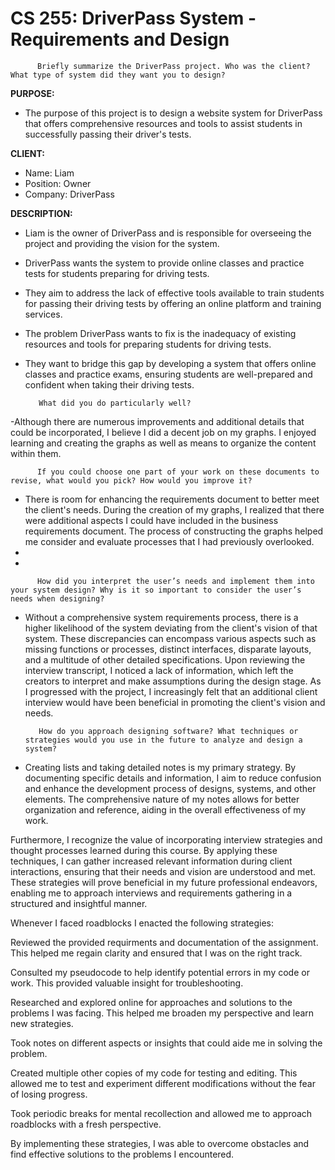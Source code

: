 # CS 255:  DriverPass System - Requirements and Design

          Briefly summarize the DriverPass project. Who was the client? What type of system did they want you to design?

**PURPOSE:**

 - The purpose of this project is to design a website system for DriverPass that offers comprehensive resources and tools to assist students in successfully passing their driver's tests.

**CLIENT:**
 - Name: Liam
 - Position: Owner
 - Company: DriverPass

**DESCRIPTION:**         
 - Liam is the owner of DriverPass and is responsible for overseeing the project and providing the vision for the system.
 - DriverPass wants the system to provide online classes and practice tests for students preparing for driving tests.
 - They aim to address the lack of effective tools available to train students for passing their driving tests by offering an online platform and training services.
 - The problem DriverPass wants to fix is the inadequacy of existing resources and tools for preparing students for driving tests.
 - They want to bridge this gap by developing a system that offers online classes and practice exams, ensuring students are well-prepared and confident when taking their driving tests.





          What did you do particularly well?

 -Although there are numerous improvements and additional details that could be incorporated, I believe I did a decent job on my graphs. I enjoyed learning and creating the graphs as well as means to organize the content within them.  
 





          If you could choose one part of your work on these documents to revise, what would you pick? How would you improve it?

 - There is room for enhancing the requirements document to better meet the client's needs. During the creation of my graphs, I realized that there were additional aspects I could have included in the business requirements document. The process of constructing the graphs helped me consider and evaluate processes that I had previously overlooked.
 -
 -
 




          How did you interpret the user’s needs and implement them into your system design? Why is it so important to consider the user’s needs when designing?


 - Without a comprehensive system requirements process, there is a higher likelihood of the system deviating from the client's vision of that system. These discrepancies can encompass various aspects such as missing functions or processes, distinct interfaces, disparate layouts, and a multitude of other detailed specifications. Upon reviewing the interview transcript, I noticed a lack of information, which left the creators to interpret and make assumptions during the design stage. As I progressed with the project, I increasingly felt that an additional client interview would have been beneficial in promoting the client's vision and needs.




          How do you approach designing software? What techniques or strategies would you use in the future to analyze and design a system?



 - Creating lists and taking detailed notes is my primary strategy. By documenting specific details and information, I aim to reduce confusion and enhance the development process of designs, systems, and other elements. The comprehensive nature of my notes allows for better organization and reference, aiding in the overall effectiveness of my work.

Furthermore, I recognize the value of incorporating interview strategies and thought processes learned during this course. By applying these techniques, I can gather increased relevant information during client interactions, ensuring that their needs and vision are understood and met. These strategies will prove beneficial in my future professional endeavors, enabling me to approach interviews and requirements gathering in a structured and insightful manner.


Whenever I faced roadblocks I enacted the following strategies:


Reviewed the provided requirments and documentation of the assignment.  This helped me regain clarity and ensured that I was on the right track.

Consulted my pseudocode to help identify potential errors in my code or work.  This provided valuable insight for troubleshooting.

Researched and explored online for approaches and solutions to the problems I was facing.  This helped me broaden my perspective and learn new strategies.  

Took notes on different aspects or insights that could aide me in solving the problem.

Created multiple other copies of my code for testing and editing. This allowed me to test and experiment different modifications without the fear of losing progress.  

Took periodic breaks for mental recollection and allowed me to approach roadblocks with a fresh perspective. 


By implementing these strategies, I was able to overcome obstacles and find effective solutions to the problems I encountered.



